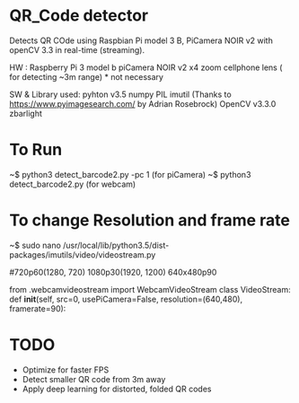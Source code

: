   # QR_Code detector
  Detects QR COde using Raspbian Pi model 3 B, PiCamera NOIR v2 
  with openCV 3.3 in real-time (streaming).

  HW : Raspberry Pi 3 model b 
       piCamera NOIR v2 
       x4 zoom cellphone lens ( for detecting ~3m range) * not necessary
       
  SW & Library used: pyhton v3.5
                     numpy
                     PIL
                     imutil (Thanks to https://www.pyimagesearch.com/ by Adrian Rosebrock)
                     OpenCV v3.3.0
                     zbarlight
                     
  # To Run
  ~$ python3 detect_barcode2.py -pc 1   (for piCamera)
  ~$ python3 detect_barcode2.py         (for webcam)
  
  # To change Resolution and frame rate
  ~$ sudo nano /usr/local/lib/python3.5/dist-packages/imutils/video/videostream.py
  
  #720p60(1280, 720)  1080p30(1920, 1200) 640x480p90
  
  from .webcamvideostream import WebcamVideoStream
  class VideoStream:
        def __init__(self, src=0, usePiCamera=False, resolution=(640,480),
                framerate=90):

  # TODO
  * Optimize for faster FPS
  * Detect smaller QR code from 3m away
  * Apply deep learning for distorted, folded QR codes

